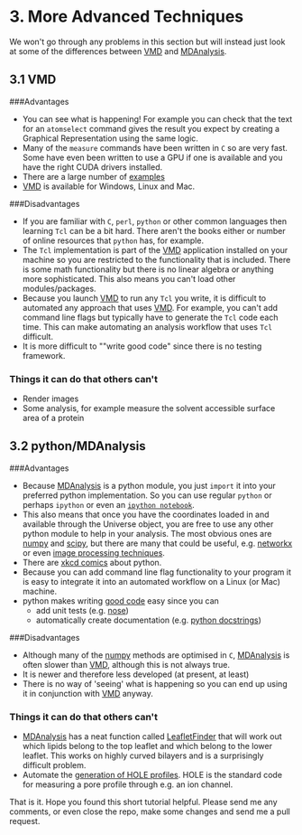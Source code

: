 # 3. More Advanced Techniques

We won't go through any problems in this section but will instead just look at some of the differences between [VMD](http://www.ks.uiuc.edu/Research/vmd/) and [MDAnalysis](https://code.google.com/p/mdanalysis/).

## 3.1 VMD

###Advantages

- You can see what is happening! For example you can check that the text for an `atomselect` command gives the result you expect by creating a Graphical Representation using the same logic.
- Many of the `measure` commands have been written in `C` so are very fast. Some have even been written to use a GPU if one is available and you have the right CUDA drivers installed.
- There are a large number of [examples](http://www.ks.uiuc.edu/Research/vmd/script_library/) 
- [VMD](http://www.ks.uiuc.edu/Research/vmd/) is available for Windows, Linux and Mac.


###Disadvantages

- If you are familiar with `C`, `perl`, `python` or other common languages then learning `Tcl` can be a bit hard. There aren't the books either or number of online resources that `python` has, for example.
- The `Tcl` implementation is part of the [VMD](http://www.ks.uiuc.edu/Research/vmd/) application installed on your machine so you are restricted to the functionality that is included. There is some math functionality but there is no linear algebra or anything more sophisticated. This also means you can't load other modules/packages.
- Because you launch [VMD](http://www.ks.uiuc.edu/Research/vmd/) to run any `Tcl` you write, it is difficult to automated any approach that uses [VMD](http://www.ks.uiuc.edu/Research/vmd/). For example, you can't add command line flags but typically have to generate the `Tcl` code each time. This can make automating an analysis workflow that uses `Tcl` difficult.
- It is more difficult to ""write good code" since there is no testing framework.

### Things it can do that others can't

- Render images
- Some analysis, for example measure the solvent accessible surface area of a protein

## 3.2 python/MDAnalysis

###Advantages

- Because [MDAnalysis](https://code.google.com/p/mdanalysis/) is a python module, you just `import` it into your preferred python implementation. So you can use regular `python` or perhaps `ipython` or even an [`ipython notebook`](http://ipython.org/notebook.html). 
- This also means that once you have the coordinates loaded in and available through the Universe object, you are free to use any other python module to help in your analysis. The most obvious ones are [numpy](http://www.numpy.org) and [scipy](http://www.scipy.org), but there are many that could be useful, e.g. [networkx](https://networkx.github.io) or even [image processing techniques](http://pubs.rsc.org/en/Content/ArticleLanding/2014/FD/c3fd00131h).
- There are [xkcd comics](http://xkcd.com/353/) about python.
- Because you can add command line flag functionality to your program it is easy to integrate it into an automated workflow on a Linux (or Mac) machine.
- python makes writing [good code](http://www.xkcd.com/844/) easy since you can 
	- add unit tests (e.g. [nose](https://nose.readthedocs.org/en/latest/))
	- automatically create documentation (e.g. [python docstrings](http://www.pythonforbeginners.com/basics/python-docstrings))

	
###Disadvantages

- Although many of the [numpy](http://www.numpy.org) methods are optimised in `C`, [MDAnalysis](https://code.google.com/p/mdanalysis/) is often slower than [VMD](http://www.ks.uiuc.edu/Research/vmd/), although this is not always true.
- It is newer and therefore less developed (at present, at least)
- There is no way of 'seeing' what is happening so you can end up using it in conjunction with [VMD](http://www.ks.uiuc.edu/Research/vmd/) anyway.

### Things it can do that others can't

- [MDAnalysis](https://code.google.com/p/mdanalysis/) has a neat function called [LeafletFinder](https://mdanalysis.googlecode.com/svn/trunk/doc/html/documentation_pages/analysis/leaflet.html) that will work out which lipids belong to the top leaflet and which belong to the lower leaflet. This works on highly curved bilayers and is a surprisingly difficult problem.
- Automate the [generation of HOLE profiles](https://pythonhosted.org/MDAnalysis/documentation_pages/analysis/hole.html). HOLE is the standard code for measuring a pore profile through e.g. an ion channel.

That is it. Hope you found this short tutorial helpful. Please send me any comments, or even close the repo, make some changes and send me a pull request.